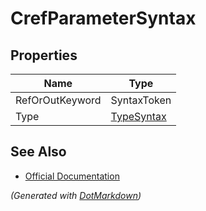 # CrefParameterSyntax

## Properties

| Name            | Type                        |
| --------------- | --------------------------- |
| RefOrOutKeyword | SyntaxToken                 |
| Type            | [TypeSyntax](TypeSyntax.md) |

## See Also

* [Official Documentation](https://docs.microsoft.com/en-us/dotnet/api/microsoft.codeanalysis.csharp.syntax.crefparametersyntax)


*\(Generated with [DotMarkdown](http://github.com/JosefPihrt/DotMarkdown)\)*